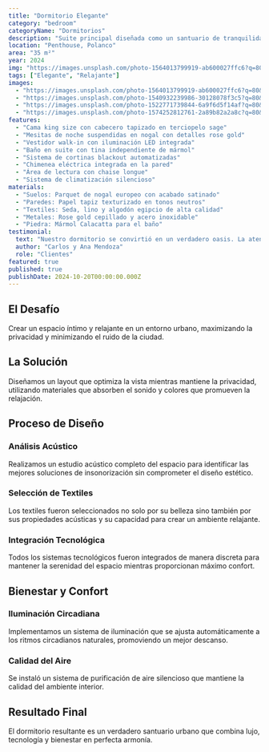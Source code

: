 ```yaml
---
title: "Dormitorio Elegante"
category: "bedroom"
categoryName: "Dormitorios"
description: "Suite principal diseñada como un santuario de tranquilidad. Combinamos tonos sage green con detalles en rose gold para crear un ambiente sofisticado y relajante."
location: "Penthouse, Polanco"
area: "35 m²"
year: 2024
img: "https://images.unsplash.com/photo-1564013799919-ab600027ffc6?q=80&w=800&auto=format&fit=crop"
tags: ["Elegante", "Relajante"]
images:
  - "https://images.unsplash.com/photo-1564013799919-ab600027ffc6?q=80&w=1200&auto=format&fit=crop"
  - "https://images.unsplash.com/photo-1540932239986-30128078f3c5?q=80&w=1200&auto=format&fit=crop"
  - "https://images.unsplash.com/photo-1522771739844-6a9f6d5f14af?q=80&w=1200&auto=format&fit=crop"
  - "https://images.unsplash.com/photo-1574252812761-2a89b82a2a8c?q=80&w=1200&auto=format&fit=crop"
features:
  - "Cama king size con cabecero tapizado en terciopelo sage"
  - "Mesitas de noche suspendidas en nogal con detalles rose gold"
  - "Vestidor walk-in con iluminación LED integrada"
  - "Baño en suite con tina independiente de mármol"
  - "Sistema de cortinas blackout automatizadas"
  - "Chimenea eléctrica integrada en la pared"
  - "Área de lectura con chaise longue"
  - "Sistema de climatización silencioso"
materials:
  - "Suelos: Parquet de nogal europeo con acabado satinado"
  - "Paredes: Papel tapiz texturizado en tonos neutros"
  - "Textiles: Seda, lino y algodón egipcio de alta calidad"
  - "Metales: Rose gold cepillado y acero inoxidable"
  - "Piedra: Mármol Calacatta para el baño"
testimonial:
  text: "Nuestro dormitorio se convirtió en un verdadero oasis. La atención al detalle y la calidad de los materiales es excepcional. Es el refugio perfecto después de días intensos de trabajo."
  author: "Carlos y Ana Mendoza"
  role: "Clientes"
featured: true
published: true
publishDate: 2024-10-20T00:00:00.000Z
---
```


## El Desafío

Crear un espacio íntimo y relajante en un entorno urbano, maximizando la privacidad y minimizando el ruido de la ciudad.

## La Solución

Diseñamos un layout que optimiza la vista mientras mantiene la privacidad, utilizando materiales que absorben el sonido y colores que promueven la relajación.

## Proceso de Diseño

### Análisis Acústico

Realizamos un estudio acústico completo del espacio para identificar las mejores soluciones de insonorización sin comprometer el diseño estético.

### Selección de Textiles

Los textiles fueron seleccionados no solo por su belleza sino también por sus propiedades acústicas y su capacidad para crear un ambiente relajante.

### Integración Tecnológica

Todos los sistemas tecnológicos fueron integrados de manera discreta para mantener la serenidad del espacio mientras proporcionan máximo confort.

## Bienestar y Confort

### Iluminación Circadiana

Implementamos un sistema de iluminación que se ajusta automáticamente a los ritmos circadianos naturales, promoviendo un mejor descanso.

### Calidad del Aire

Se instaló un sistema de purificación de aire silencioso que mantiene la calidad del ambiente interior.

## Resultado Final

El dormitorio resultante es un verdadero santuario urbano que combina lujo, tecnología y bienestar en perfecta armonía.